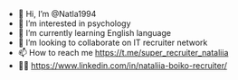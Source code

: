 - 👋 Hi, I’m @Natla1994
- 👀 I’m interested in psychology
- 🌱 I’m currently learning English language
- 💞️ I’m looking to collaborate on IT recruiter network
- 📫 How to reach me https://t.me/super_recruiter_nataliia 
- 🧚‍♀️ https://www.linkedin.com/in/nataliia-boiko-recruiter/

<!---
Natla1994/Natla1994 is a ✨ special ✨ repository because its `README.md` (this file) appears on your GitHub profile.
You can click the Preview link to take a look at your changes.
--->
